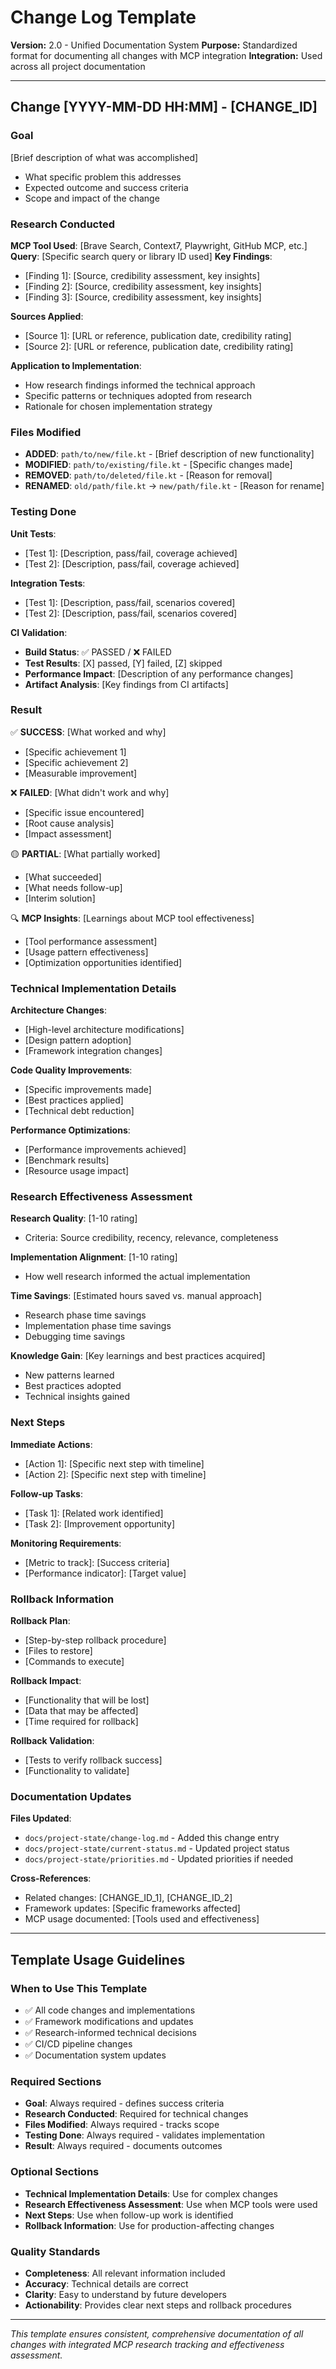 # Change Log Template

**Version:** 2.0 - Unified Documentation System
**Purpose:** Standardized format for documenting all changes with MCP integration
**Integration:** Used across all project documentation

---

## Change [YYYY-MM-DD HH:MM] - [CHANGE_ID]

### Goal
[Brief description of what was accomplished]
- What specific problem this addresses
- Expected outcome and success criteria
- Scope and impact of the change

### Research Conducted
**MCP Tool Used**: [Brave Search, Context7, Playwright, GitHub MCP, etc.]
**Query**: [Specific search query or library ID used]
**Key Findings**:
- [Finding 1]: [Source, credibility assessment, key insights]
- [Finding 2]: [Source, credibility assessment, key insights]
- [Finding 3]: [Source, credibility assessment, key insights]

**Sources Applied**:
- [Source 1]: [URL or reference, publication date, credibility rating]
- [Source 2]: [URL or reference, publication date, credibility rating]

**Application to Implementation**:
- How research findings informed the technical approach
- Specific patterns or techniques adopted from research
- Rationale for chosen implementation strategy

### Files Modified
- **ADDED**: `path/to/new/file.kt` - [Brief description of new functionality]
- **MODIFIED**: `path/to/existing/file.kt` - [Specific changes made]
- **REMOVED**: `path/to/deleted/file.kt` - [Reason for removal]
- **RENAMED**: `old/path/file.kt` → `new/path/file.kt` - [Reason for rename]

### Testing Done
**Unit Tests**:
- [Test 1]: [Description, pass/fail, coverage achieved]
- [Test 2]: [Description, pass/fail, coverage achieved]

**Integration Tests**:
- [Test 1]: [Description, pass/fail, scenarios covered]
- [Test 2]: [Description, pass/fail, scenarios covered]

**CI Validation**:
- **Build Status**: ✅ PASSED / ❌ FAILED
- **Test Results**: [X] passed, [Y] failed, [Z] skipped
- **Performance Impact**: [Description of any performance changes]
- **Artifact Analysis**: [Key findings from CI artifacts]

### Result
✅ **SUCCESS**: [What worked and why]
- [Specific achievement 1]
- [Specific achievement 2]
- [Measurable improvement]

❌ **FAILED**: [What didn't work and why]
- [Specific issue encountered]
- [Root cause analysis]
- [Impact assessment]

🟡 **PARTIAL**: [What partially worked]
- [What succeeded]
- [What needs follow-up]
- [Interim solution]

🔍 **MCP Insights**: [Learnings about MCP tool effectiveness]
- [Tool performance assessment]
- [Usage pattern effectiveness]
- [Optimization opportunities identified]

### Technical Implementation Details
**Architecture Changes**:
- [High-level architecture modifications]
- [Design pattern adoption]
- [Framework integration changes]

**Code Quality Improvements**:
- [Specific improvements made]
- [Best practices applied]
- [Technical debt reduction]

**Performance Optimizations**:
- [Performance improvements achieved]
- [Benchmark results]
- [Resource usage impact]

### Research Effectiveness Assessment
**Research Quality**: [1-10 rating]
- Criteria: Source credibility, recency, relevance, completeness

**Implementation Alignment**: [1-10 rating]
- How well research informed the actual implementation

**Time Savings**: [Estimated hours saved vs. manual approach]
- Research phase time savings
- Implementation phase time savings
- Debugging time savings

**Knowledge Gain**: [Key learnings and best practices acquired]
- New patterns learned
- Best practices adopted
- Technical insights gained

### Next Steps
**Immediate Actions**:
- [Action 1]: [Specific next step with timeline]
- [Action 2]: [Specific next step with timeline]

**Follow-up Tasks**:
- [Task 1]: [Related work identified]
- [Task 2]: [Improvement opportunity]

**Monitoring Requirements**:
- [Metric to track]: [Success criteria]
- [Performance indicator]: [Target value]

### Rollback Information
**Rollback Plan**:
- [Step-by-step rollback procedure]
- [Files to restore]
- [Commands to execute]

**Rollback Impact**:
- [Functionality that will be lost]
- [Data that may be affected]
- [Time required for rollback]

**Rollback Validation**:
- [Tests to verify rollback success]
- [Functionality to validate]

### Documentation Updates
**Files Updated**:
- `docs/project-state/change-log.md` - Added this change entry
- `docs/project-state/current-status.md` - Updated project status
- `docs/project-state/priorities.md` - Updated priorities if needed

**Cross-References**:
- Related changes: [CHANGE_ID_1], [CHANGE_ID_2]
- Framework updates: [Specific frameworks affected]
- MCP usage documented: [Tools used and effectiveness]

---

## Template Usage Guidelines

### When to Use This Template
- ✅ All code changes and implementations
- ✅ Framework modifications and updates
- ✅ Research-informed technical decisions
- ✅ CI/CD pipeline changes
- ✅ Documentation system updates

### Required Sections
- **Goal**: Always required - defines success criteria
- **Research Conducted**: Required for technical changes
- **Files Modified**: Always required - tracks scope
- **Testing Done**: Always required - validates implementation
- **Result**: Always required - documents outcomes

### Optional Sections
- **Technical Implementation Details**: Use for complex changes
- **Research Effectiveness Assessment**: Use when MCP tools were used
- **Next Steps**: Use when follow-up work is identified
- **Rollback Information**: Use for production-affecting changes

### Quality Standards
- **Completeness**: All relevant information included
- **Accuracy**: Technical details are correct
- **Clarity**: Easy to understand by future developers
- **Actionability**: Provides clear next steps and rollback procedures

---

*This template ensures consistent, comprehensive documentation of all changes with integrated MCP research tracking and effectiveness assessment.*